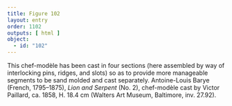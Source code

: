 ```yaml
---
title: Figure 102
layout: entry
order: 1102
outputs: [ html ]
object:
  - id: "102"
---
```


This chef-modèle has been cast in four sections (here assembled by way of interlocking pins, ridges, and slots) so as to provide more manageable segments to be sand molded and cast separately. Antoine-Louis Barye (French, 1795–1875), *Lion and Serpent* (No. 2), chef-modèle cast by Victor Paillard, ca. 1858, H. 18.4 cm (Walters Art Museum, Baltimore, inv. 27.92).
